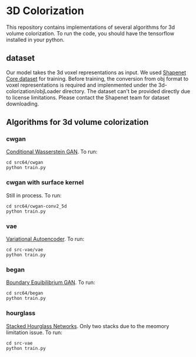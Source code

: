 # 3D Colorization
This repository contains implementations of several algorithms for 3d volume colorization. To run the code, you should have the tensorflow installed in your python. 

## dataset
Our model takes the 3d voxel representations as input. We used <a href="https://arxiv.org/abs/1512.03012">Shapenet Core dataset</a> for training. Before training, the conversion from obj format to voxel representations is required and implenmented under the 3d-colorization/objLoader directory. The dataset can't be provided directly due to license limitations. Please contact the Shapenet team for dataset downloading. 

## Algorithms for 3d volume colorization

### cwgan 
<a href="https://arxiv.org/abs/1701.07875">Conditional Wasserstein GAN</a>. To run:

    cd src64/cwgan
    python train.py
    
### cwgan with surface kernel
Still in process. To run:

    cd src64/cwgan-conv2_5d
    python train.py

### vae 
<a href="https://arxiv.org/abs/1606.05908">Variational Autoencoder</a>. To run:

    cd src-vae/vae
    python train.py

### began
<a href="https://arxiv.org/abs/1703.10717">Boundary Equibilibrium GAN</a>. To run:

    cd src64/began
    python train.py
    
### hourglass
<a href="https://arxiv.org/abs/1603.06937">Stacked Hourglass Networks</a>. Only two stacks due to the meomory limitation issue. To run:

    cd src-vae
    python train.py


